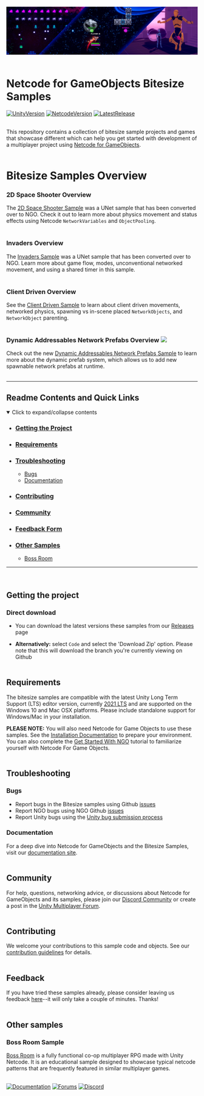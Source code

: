 ![Banner](Resources/bitesize_banner.png)
<br><br>
# Netcode for GameObjects Bitesize Samples

[![UnityVersion](https://img.shields.io/badge/Unity%20Version:-2021.3%20LTS-57b9d3.svg?logo=unity&color=2196F3)](https://unity.com/releases/editor/qa/lts-releases#:~:text=February%2014%2C%202023-,LTS%20Release,2021.3.18f1,-Released%3A%20February)
[![NetcodeVersion](https://img.shields.io/badge/Netcode%20Version:-1.2.0-57b9d3.svg?logo=unity&color=2196F3)](https://docs-multiplayer.unity3d.com/netcode/current/about)
[![LatestRelease](https://img.shields.io/badge/Latest%20%20Github%20Release:-v1.2.1-57b9d3.svg?logo=github&color=brightgreen)](https://github.com/Unity-Technologies/com.unity.multiplayer.samples.bitesize/releases/tag/v1.2.1)
<br><br>

This repository contains a collection of bitesize sample projects and games that showcase different 
which can help you get started with development of a multiplayer 
project using [Netcode for GameObjects](https://github.com/Unity-Technologies/com.unity.netcode.gameobjects).
<br><br>

# Bitesize Samples Overview

### 2D Space Shooter Overview

The [2D Space Shooter Sample](https://github.com/Unity-Technologies/com.unity.multiplayer.samples.bitesize/tree/main/Basic/2DSpaceShooter) was a UNet sample that has been converted over to NGO. Check it out to learn more about physics movement and status effects using Netcode `NetworkVariables` and `ObjectPooling`.
<br><br>

### Invaders Overview

The [Invaders Sample](https://github.com/Unity-Technologies/com.unity.multiplayer.samples.bitesize/tree/main/Basic/Invaders) was a UNet sample that has been converted over to NGO. Learn more about game flow, modes, unconventional networked movement, and using a shared timer in this sample.
<br><br>

### Client Driven Overview
See the [Client Driven Sample](https://github.com/Unity-Technologies/com.unity.multiplayer.samples.bitesize/tree/main/Basic/ClientDriven) to learn about client driven movements, networked physics, spawning vs in-scene placed `NetworkObjects`, and `NetworkObject` parenting.
<br><br>

### Dynamic Addressables Network Prefabs Overview ![](https://img.shields.io/badge/New!-brightgreen)

Check out the new [Dynamic Addressables Network Prefabs Sample](https://github.com/Unity-Technologies/com.unity.multiplayer.samples.bitesize/tree/main/Basic/DynamicAddressablesNetworkPrefabs) to learn more about the dynamic prefab system, which allows us to add new spawnable network prefabs at runtime.
<br><br>

---
## Readme Contents and Quick Links
<details open> <summary> Click to expand/collapse contents </summary>

- ### [Getting the Project](#getting-the-project-1)
- ### [Requirements](#requirements-1)
- ### [Troubleshooting](#troubleshooting-1)
  - [Bugs](#bugs)
  - [Documentation](#documentation)
- ### [Contributing](#contributing-1)
- ### [Community](#community-1)
- ### [Feedback Form](#feedback)
- ### [Other Samples](#other-samples-1)
  - [Boss Room](#boss-room-sample)

</details>

---
<br>

## Getting the project
### Direct download

 - You can download the latest versions these samples from our [Releases](https://github.com/Unity-Technologies/com.unity.multiplayer.samples.bitesize/releases) page

 - __Alternatively:__ select `Code` and select the 'Download Zip' option.  Please note that this will download the branch you're currently viewing on Github
<br><br>

## Requirements

The bitesize samples are compatible with the latest Unity Long Term Support (LTS) editor version, currently [2021 LTS](https://unity.com/releases/2021-lts) and are supported on the Windows 10 and Mac OSX platforms. Please include standalone support for Windows/Mac in your installation.

**PLEASE NOTE:** You will also need Netcode for Game Objects to use these samples. See the [Installation Documentation](https://docs-multiplayer.unity3d.com/netcode/current/installation) to prepare your environment. You can also complete the [Get Started With NGO](https://docs-multiplayer.unity3d.com/netcode/current/tutorials/get-started-ngo) tutorial to familiarize yourself with Netcode For Game Objects.
<br><br>

## Troubleshooting
### Bugs
- Report bugs in the Bitesize samples using Github [issues](https://github.com/Unity-Technologies/com.unity.multiplayer.samples.bitesize/issues)
- Report NGO bugs using NGO Github [issues](https://github.com/Unity-Technologies/com.unity.netcode.gameobjects/issues)
- Report Unity bugs using the [Unity bug submission process](https://unity3d.com/unity/qa/bug-reporting)
  
### Documentation
For a deep dive into Netcode for GameObjects and the Bitesize Samples, visit our [documentation site](https://docs-multiplayer.unity3d.com/).
<br><br>

## Community
For help, questions, networking advice, or discussions about Netcode for GameObjects and its samples, please join our [Discord Community](https://discord.gg/FM8SE9E) or create a post in the [Unity Multiplayer Forum](https://forum.unity.com/forums/netcode-for-gameobjects.661/).
<br><br>

## Contributing
We welcome your contributions to this sample code and objects. See our [contribution guidelines](CONTRIBUTING.md) for details.
<br><br>

## Feedback
If you have tried these samples already, please consider leaving us feedback [here](https://unitytech.typeform.com/bitesize)--it will only take a couple of minutes. Thanks!
<br><br>

## Other samples
### Boss Room Sample
[Boss Room](https://github.com/Unity-Technologies/com.unity.multiplayer.samples.coop/) is a fully functional co-op multiplayer RPG made with Unity Netcode. It is an educational sample designed to showcase typical netcode patterns that are frequently featured in similar multiplayer games.
<br><br>

[![Documentation](https://img.shields.io/badge/Unity-bitesize--docs-57b9d3.svg?logo=unity&color=2196F3)](https://docs-multiplayer.unity3d.com/netcode/current/learn/bitesize/bitesize-introduction)
[![Forums](https://img.shields.io/badge/Unity-multiplayer--forum-57b9d3.svg?logo=unity&color=2196F3)](https://forum.unity.com/forums/multiplayer.26/)
[![Discord](https://img.shields.io/discord/449263083769036810.svg?label=discord&logo=discord&color=5865F2)](https://discord.gg/FM8SE9E)